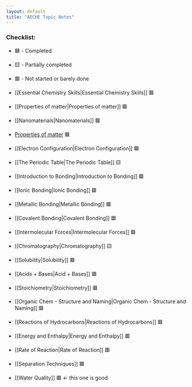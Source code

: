 ```yaml
---
layout: default
title: "AECHE Topic Notes"
---
```


### Checklist:
- 🟩 - Completed
- 🟨 - Partially completed
- 🟥 - Not started or barely done

- [[Essential Chemistry Skills|Essential Chemistry Skills]] 🟥
- [[Properties of matter|Properties of matter]] 🟩
- [[Nanomaterials|Nanomaterials]] 🟩
- [Properties of matter](Properties%20of%20matter.md) 🟩
- [[Electron Configuration|Electron Configuration]] 🟩
- [[The Periodic Table|The Periodic Table]] 🟨
- [[Introduction to Bonding|Introduction to Bonding]] 🟥
- [[Ionic Bonding|Ionic Bonding]] 🟥
- [[Metallic Bonding|Metallic Bonding]] 🟥
- [[Covalent Bonding|Covalent Bonding]] 🟥
- [[Intermolecular Forces|Intermolecular Forces]] 🟥
- [[Chromatography|Chromatography]] 🟨
- [[Solubility|Solubility]] 🟥
- [[Acids + Bases|Acid + Bases]] 🟥
- [[Stoichiometry|Stoichiometry]] 🟥
- [[Organic Chem - Structure and Naming|Organic Chem - Structure and Naming]] 🟥
- [[Reactions of Hydrocarbons|Reactions of Hydrocarbons]] 🟥
- [[Energy and Enthalpy|Energy and Enthalpy]] 🟥
- [[Rate of Reaction|Rate of Reaction]] 🟥
- [[Separation Techniques]] 🟩
- [[Water Quality]] 🟩 $\leftarrow$ this one is good